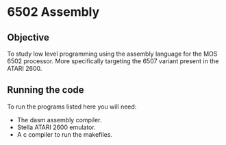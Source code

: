 # 6502 Assembly

## Objective

To study low level programming using the assembly language for the MOS 6502 processor. More specifically targeting the 6507 variant present in the ATARI 2600. 

## Running the code 
To run the programs listed here you will need:

- The dasm assembly compiler.
- Stella ATARI 2600 emulator.
- A c compiler to run the makefiles.
